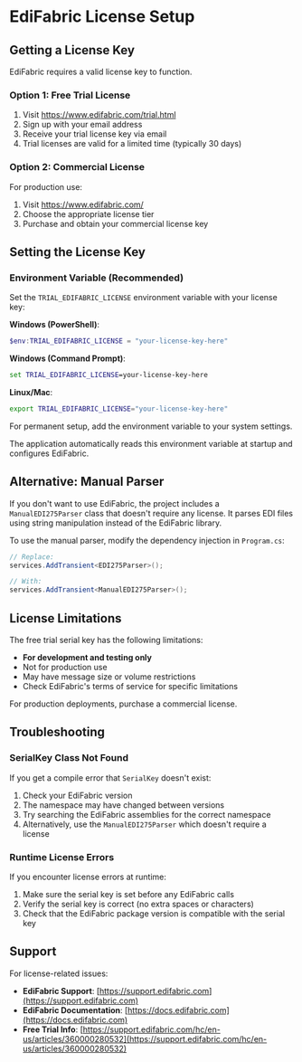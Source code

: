 # EdiFabric License Setup

## Getting a License Key

EdiFabric requires a valid license key to function.

### Option 1: Free Trial License

1. Visit https://www.edifabric.com/trial.html
2. Sign up with your email address
3. Receive your trial license key via email
4. Trial licenses are valid for a limited time (typically 30 days)

### Option 2: Commercial License

For production use:
1. Visit https://www.edifabric.com/
2. Choose the appropriate license tier
3. Purchase and obtain your commercial license key

## Setting the License Key

### Environment Variable (Recommended)

Set the `TRIAL_EDIFABRIC_LICENSE` environment variable with your license key:

**Windows (PowerShell)**:
```powershell
$env:TRIAL_EDIFABRIC_LICENSE = "your-license-key-here"
```

**Windows (Command Prompt)**:
```cmd
set TRIAL_EDIFABRIC_LICENSE=your-license-key-here
```

**Linux/Mac**:
```bash
export TRIAL_EDIFABRIC_LICENSE="your-license-key-here"
```

For permanent setup, add the environment variable to your system settings.

The application automatically reads this environment variable at startup and configures EdiFabric.

## Alternative: Manual Parser

If you don't want to use EdiFabric, the project includes a `ManualEDI275Parser` class that doesn't require any license. It parses EDI files using string manipulation instead of the EdiFabric library.

To use the manual parser, modify the dependency injection in `Program.cs`:

```csharp
// Replace:
services.AddTransient<EDI275Parser>();

// With:
services.AddTransient<ManualEDI275Parser>();
```

## License Limitations

The free trial serial key has the following limitations:

- **For development and testing only**
- Not for production use
- May have message size or volume restrictions
- Check EdiFabric's terms of service for specific limitations

For production deployments, purchase a commercial license.

## Troubleshooting

### SerialKey Class Not Found

If you get a compile error that `SerialKey` doesn't exist:

1. Check your EdiFabric version
2. The namespace may have changed between versions
3. Try searching the EdiFabric assemblies for the correct namespace
4. Alternatively, use the `ManualEDI275Parser` which doesn't require a license

### Runtime License Errors

If you encounter license errors at runtime:

1. Make sure the serial key is set before any EdiFabric calls
2. Verify the serial key is correct (no extra spaces or characters)
3. Check that the EdiFabric package version is compatible with the serial key

## Support

For license-related issues:
- **EdiFabric Support**: [https://support.edifabric.com](https://support.edifabric.com)
- **EdiFabric Documentation**: [https://docs.edifabric.com](https://docs.edifabric.com)
- **Free Trial Info**: [https://support.edifabric.com/hc/en-us/articles/360000280532](https://support.edifabric.com/hc/en-us/articles/360000280532)
